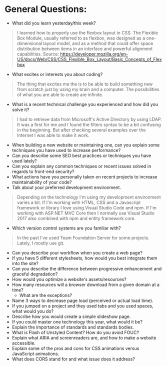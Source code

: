 # General Questions:

* What did you learn yesterday/this week?
> I learned how to properly use the flexbox layout in CSS. The Flexible Box Module, usually referred to as flexbox, was designed as a one-dimensional layout model, and as a method that could offer space distribution between items in an interface and powerful alignment capabilities. Source: https://developer.mozilla.org/en-US/docs/Web/CSS/CSS_Flexible_Box_Layout/Basic_Concepts_of_Flexbox
* What excites or interests you about coding?
> The thing that excites me the is to be able to build something new from scratch just by using my brain and a computer. The possibilities of what you are able to create are infinite.
* What is a recent technical challenge you experienced and how did you solve it?
> I had to retrieve data from Microsoft's Active Directory by using LDAP. It was a first for me and I found the filters syntax to be a bit confusing in the beginning. But after checking several examples over the Internet I was able to make it work.
* When building a new website or maintaining one, can you explain some techniques you have used to increase performance?
* Can you describe some SEO best practices or techniques you have used lately?
* Can you explain any common techniques or recent issues solved in regards to front-end security?
* What actions have you personally taken on recent projects to increase maintainability of your code?
* Talk about your preferred development environment.
> Depending on the technology I'm using my development environment varies a bit. If I'm working with HTML, CSS and a Javascript framework or library I love using Visual Studio Code and npm. If I'm working with ASP.NET MVC Core then I normally use Visual Studio 2017 also combined with npm and entity framework core.
* Which version control systems are you familiar with?
> In the past I've used Team Foundation Server for some projects. Lately, I mostly use git.
* Can you describe your workflow when you create a web page?
* If you have 5 different stylesheets, how would you best integrate them into the site?
* Can you describe the difference between progressive enhancement and graceful degradation?
* How would you optimize a website's assets/resources?
* How many resources will a browser download from a given domain at a time?
  * What are the exceptions?
* Name 3 ways to decrease page load (perceived or actual load time).
* If you jumped on a project and they used tabs and you used spaces, what would you do?
* Describe how you would create a simple slideshow page.
* If you could master one technology this year, what would it be?
* Explain the importance of standards and standards bodies.
* What is Flash of Unstyled Content? How do you avoid FOUC?
* Explain what ARIA and screenreaders are, and how to make a website accessible.
* Explain some of the pros and cons for CSS animations versus JavaScript animations.
* What does CORS stand for and what issue does it address?
